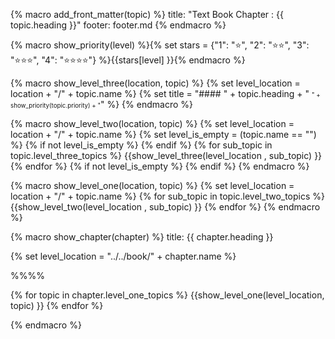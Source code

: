{% macro add_front_matter(topic) %}
title: "Text Book Chapter : {{ topic.heading }}"
footer: footer.md
{% endmacro %}

{% macro show_priority(level) %}{% set stars = {"1": ":star:", "2": ":star::star:", "3": ":star::star::star:", "4": ":star::star::star::star:"} %}{{stars[level] }}{% endmacro %}

{% macro show_level_three(location, topic) %}
{% set level_location =  location + "/" + topic.name %}
{% set title =  "#### " + topic.heading + " <small><small>" + show_priority(topic.priority) + "</small></small>" %}
<panel type="seamless" header="{{ title }}" expanded>
  <tip-box>
    <include src="{{ level_location }}/outcomes.md" />
  </tip-box>
  <include src="{{ level_location }}/text.md#body" />
  <include src="{{ level_location }}/text.md#extras" />
</panel>
{% endmacro %}


{% macro show_level_two(location, topic) %}
{% set level_location =  location + "/" + topic.name %}
{% set level_is_empty =  (topic.name == "") %}
{% if not level_is_empty %}
  <panel type="seamless" expanded>
    <span slot="header" class="panel-title"><include src="{{ level_location }}/text.md#title"/></span>
{% endif %}
  {% for sub_topic in topic.level_three_topics %}
    {{show_level_three(level_location , sub_topic) }}
  {% endfor %}
{% if not level_is_empty %}
  </panel>
{% endif %}
{% endmacro %}


{% macro show_level_one(location, topic) %}
{% set level_location =  location + "/" + topic.name %}
<panel type="seamless" expanded>
  <span slot="header" class="panel-title"><include src="{{ level_location }}/text.md#title" /></span>
  {% for sub_topic in topic.level_two_topics %}
    {{show_level_two(level_location , sub_topic) }}
  {% endfor %}
</panel>
{% endmacro %}


{% macro show_chapter(chapter) %}
<frontmatter>
title: {{ chapter.heading }}
</frontmatter>

{% set level_location =  "../../book/" + chapter.name %}
<link rel="stylesheet" href="{{baseUrl}}/book/css/textbook.css">

<div class="website-content">

<include src="../../common/header.md" />

%%**<include src="{{ level_location }}/../path.md" inline />**%%

<div id="title">
  <include src="{{ level_location }}/text.md#title" />
</div>

{% for topic in chapter.level_one_topics %}
  {{show_level_one(level_location, topic) }}
{% endfor %}

</div>
{% endmacro %}